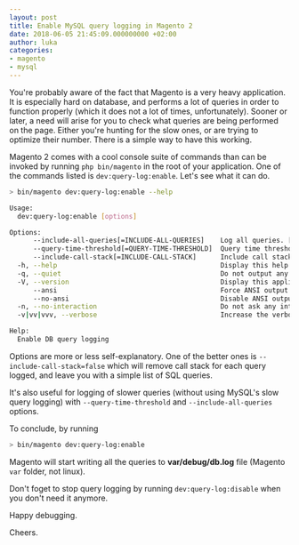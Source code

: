 ```yaml
---
layout: post
title: Enable MySQL query logging in Magento 2
date: 2018-06-05 21:45:09.000000000 +02:00
author: luka
categories:
- magento
- mysql
---
```


You're probably aware of the fact that Magento is a very heavy application. It is especially hard on database, and performs a lot of queries in order to function properly (which it does not a lot of times, unfortunately).
Sooner or later, a need will arise for you to check what queries are being performed on the page. Either you're hunting for the slow ones, or are trying to optimize their number. There is a simple way to have this working.

Magento 2 comes with a cool console suite of commands than can be invoked by running `php bin/magento` in the root of your application. One of the commands listed is `dev:query-log:enable`. Let's see what it can do.

```bash
> bin/magento dev:query-log:enable --help

Usage:
  dev:query-log:enable [options]

Options:
      --include-all-queries[=INCLUDE-ALL-QUERIES]    Log all queries. [true|false] [default: "true"]
      --query-time-threshold[=QUERY-TIME-THRESHOLD]  Query time thresholds. [default: "0.001"]
      --include-call-stack[=INCLUDE-CALL-STACK]      Include call stack. [true|false] [default: "true"]
  -h, --help                                         Display this help message
  -q, --quiet                                        Do not output any message
  -V, --version                                      Display this application version
      --ansi                                         Force ANSI output
      --no-ansi                                      Disable ANSI output
  -n, --no-interaction                               Do not ask any interactive question
  -v|vv|vvv, --verbose                               Increase the verbosity of messages: 1 for normal output, 2 for more verbose output and 3 for debug

Help:
  Enable DB query logging
```

Options are more or less self-explanatory. One of the better ones is `--include-call-stack=false` which will remove call stack for each query logged, and leave you with a simple list of SQL queries.

It's also useful for logging of slower queries (without using MySQL's slow query logging) with `--query-time-threshold` and `--include-all-queries` options.

To conclude, by running

```bash
> bin/magento dev:query-log:enable
```

Magento will start writing all the queries to **var/debug/db.log** file (Magento `var` folder, not linux).

Don't foget to stop query logging by running `dev:query-log:disable` when you don't need it anymore.

Happy debugging.

Cheers.